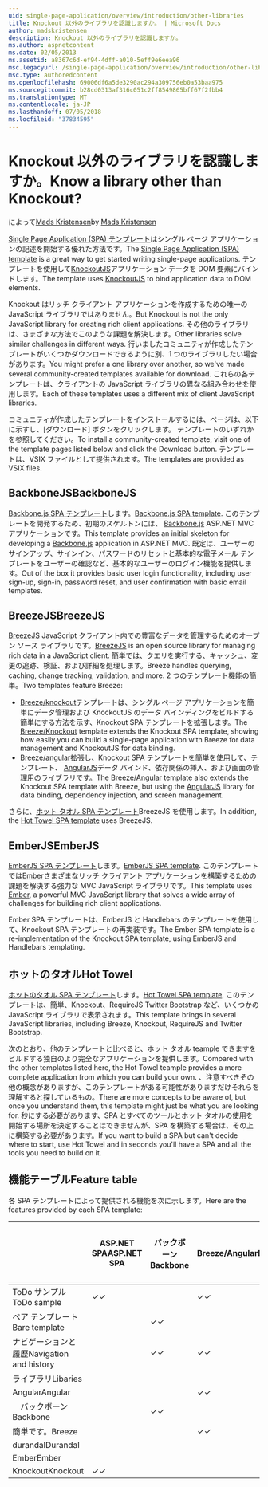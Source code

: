 ```yaml
---
uid: single-page-application/overview/introduction/other-libraries
title: Knockout 以外のライブラリを認識しますか。 | Microsoft Docs
author: madskristensen
description: Knockout 以外のライブラリを認識しますか。
ms.author: aspnetcontent
ms.date: 02/05/2013
ms.assetid: a8367c6d-ef94-4dff-a010-5eff9e6eea96
msc.legacyurl: /single-page-application/overview/introduction/other-libraries
msc.type: authoredcontent
ms.openlocfilehash: 69006df6a5de3290ac294a309756eb0a53baa975
ms.sourcegitcommit: b28cd0313af316c051c2ff8549865bff67f2fbb4
ms.translationtype: MT
ms.contentlocale: ja-JP
ms.lasthandoff: 07/05/2018
ms.locfileid: "37834595"
---
```

<a name="know-a-library-other-than-knockout"></a><span data-ttu-id="ab243-104">Knockout 以外のライブラリを認識しますか。</span><span class="sxs-lookup"><span data-stu-id="ab243-104">Know a library other than Knockout?</span></span>
====================
<span data-ttu-id="ab243-105">によって[Mads Kristensen](https://github.com/madskristensen)</span><span class="sxs-lookup"><span data-stu-id="ab243-105">by [Mads Kristensen](https://github.com/madskristensen)</span></span>

<span data-ttu-id="ab243-106">[Single Page Application (SPA) テンプレート](knockoutjs-template.md)はシングル ページ アプリケーションの記述を開始する優れた方法です。</span><span class="sxs-lookup"><span data-stu-id="ab243-106">The [Single Page Application (SPA) template](knockoutjs-template.md) is a great way to get started writing single-page applications.</span></span> <span data-ttu-id="ab243-107">テンプレートを使用して[KnockoutJS](http://knockoutjs.com/)アプリケーション データを DOM 要素にバインドします。</span><span class="sxs-lookup"><span data-stu-id="ab243-107">The template uses [KnockoutJS](http://knockoutjs.com/) to bind application data to DOM elements.</span></span>

<span data-ttu-id="ab243-108">Knockout はリッチ クライアント アプリケーションを作成するための唯一の JavaScript ライブラリではありません。</span><span class="sxs-lookup"><span data-stu-id="ab243-108">But Knockout is not the only JavaScript library for creating rich client applications.</span></span> <span data-ttu-id="ab243-109">その他のライブラリは、さまざまな方法でこのような課題を解決します。</span><span class="sxs-lookup"><span data-stu-id="ab243-109">Other libraries solve similar challenges in different ways.</span></span> <span data-ttu-id="ab243-110">行いましたコミュニティが作成したテンプレートがいくつかダウンロードできるように別、1 つのライブラリしたい場合があります。</span><span class="sxs-lookup"><span data-stu-id="ab243-110">You might prefer a one library over another, so we've made several community-created templates available for download.</span></span> <span data-ttu-id="ab243-111">これらの各テンプレートは、クライアントの JavaScript ライブラリの異なる組み合わせを使用します。</span><span class="sxs-lookup"><span data-stu-id="ab243-111">Each of these templates uses a different mix of client JavaScript libraries.</span></span>

<span data-ttu-id="ab243-112">コミュニティが作成したテンプレートをインストールするには、ページは、以下に示すし、[ダウンロード] ボタンをクリックします。 テンプレートのいずれかを参照してください。</span><span class="sxs-lookup"><span data-stu-id="ab243-112">To install a community-created template, visit one of the template pages listed below and click the Download button.</span></span> <span data-ttu-id="ab243-113">テンプレートは、VSIX ファイルとして提供されます。</span><span class="sxs-lookup"><span data-stu-id="ab243-113">The templates are provided as VSIX files.</span></span>

## <a name="backbonejs"></a><span data-ttu-id="ab243-114">BackboneJS</span><span class="sxs-lookup"><span data-stu-id="ab243-114">BackboneJS</span></span>

<span data-ttu-id="ab243-115">[Backbone.js SPA テンプレート](../templates/backbonejs-template.md)します。</span><span class="sxs-lookup"><span data-stu-id="ab243-115">[Backbone.js SPA template](../templates/backbonejs-template.md).</span></span> <span data-ttu-id="ab243-116">このテンプレートを開発するため、初期のスケルトンには、 [Backbone.js](http://backbonejs.org/) ASP.NET MVC アプリケーションです。</span><span class="sxs-lookup"><span data-stu-id="ab243-116">This template provides an initial skeleton for developing a [Backbone.js](http://backbonejs.org/) application in ASP.NET MVC.</span></span> <span data-ttu-id="ab243-117">既定は、ユーザーのサインアップ、サインイン、パスワードのリセットと基本的な電子メール テンプレートをユーザーの確認など、基本的なユーザーのログイン機能を提供します。</span><span class="sxs-lookup"><span data-stu-id="ab243-117">Out of the box it provides basic user login functionality, including user sign-up, sign-in, password reset, and user confirmation with basic email templates.</span></span>

## <a name="breezejs"></a><span data-ttu-id="ab243-118">BreezeJS</span><span class="sxs-lookup"><span data-stu-id="ab243-118">BreezeJS</span></span>

<span data-ttu-id="ab243-119">[BreezeJS](http://www.breezejs.com/?utm_source=ms-spa) JavaScript クライアント内での豊富なデータを管理するためのオープン ソース ライブラリです。</span><span class="sxs-lookup"><span data-stu-id="ab243-119">[BreezeJS](http://www.breezejs.com/?utm_source=ms-spa) is an open source library for managing rich data in a JavaScript client.</span></span> <span data-ttu-id="ab243-120">簡単では、クエリを実行する、キャッシュ、変更の追跡、検証、および詳細を処理します。</span><span class="sxs-lookup"><span data-stu-id="ab243-120">Breeze handles querying, caching, change tracking, validation, and more.</span></span> <span data-ttu-id="ab243-121">2 つのテンプレート機能の簡単。</span><span class="sxs-lookup"><span data-stu-id="ab243-121">Two templates feature Breeze:</span></span>

- <span data-ttu-id="ab243-122">[Breeze/knockout](../templates/breezeknockout-template.md)テンプレートは、シングル ページ アプリケーションを簡単にデータ管理および KnockoutJS のデータ バインディングをビルドする簡単にする方法を示す、Knockout SPA テンプレートを拡張します。</span><span class="sxs-lookup"><span data-stu-id="ab243-122">The [Breeze/Knockout](../templates/breezeknockout-template.md) template extends the Knockout SPA template, showing how easily you can build a single-page application with Breeze for data management and KnockoutJS for data binding.</span></span>
- <span data-ttu-id="ab243-123">[Breeze/angular](../templates/breezeangular-template.md)拡張し、Knockout SPA テンプレートを簡単を使用して、テンプレート、 [AngularJS](http://angularjs.org)データ バインド、依存関係の挿入、および画面の管理用のライブラリです。</span><span class="sxs-lookup"><span data-stu-id="ab243-123">The [Breeze/Angular](../templates/breezeangular-template.md) template also extends the Knockout SPA template with Breeze, but using the [AngularJS](http://angularjs.org) library for data binding, dependency injection, and screen management.</span></span>

<span data-ttu-id="ab243-124">さらに、[ホット タオル SPA テンプレート](../templates/hottowel-template.md)BreezeJS を使用します。</span><span class="sxs-lookup"><span data-stu-id="ab243-124">In addition, the [Hot Towel SPA template](../templates/hottowel-template.md) uses BreezeJS.</span></span>

## <a name="emberjs"></a><span data-ttu-id="ab243-125">EmberJS</span><span class="sxs-lookup"><span data-stu-id="ab243-125">EmberJS</span></span>

<span data-ttu-id="ab243-126">[EmberJS SPA テンプレート](../templates/emberjs-template.md)します。</span><span class="sxs-lookup"><span data-stu-id="ab243-126">[EmberJS SPA template](../templates/emberjs-template.md).</span></span> <span data-ttu-id="ab243-127">このテンプレートでは[Ember](http://emberjs.com/)さまざまなリッチ クライアント アプリケーションを構築するための課題を解決する強力な MVC JavaScript ライブラリです。</span><span class="sxs-lookup"><span data-stu-id="ab243-127">This template uses [Ember](http://emberjs.com/), a powerful MVC JavaScript library that solves a wide array of challenges for building rich client applications.</span></span>

<span data-ttu-id="ab243-128">Ember SPA テンプレートは、EmberJS と Handlebars のテンプレートを使用して、Knockout SPA テンプレートの再実装です。</span><span class="sxs-lookup"><span data-stu-id="ab243-128">The Ember SPA template is a re-implementation of the Knockout SPA template, using EmberJS and Handlebars templating.</span></span>

## <a name="hot-towel"></a><span data-ttu-id="ab243-129">ホットのタオル</span><span class="sxs-lookup"><span data-stu-id="ab243-129">Hot Towel</span></span>

<span data-ttu-id="ab243-130">[ホットのタオル SPA テンプレート](../templates/hottowel-template.md)します。</span><span class="sxs-lookup"><span data-stu-id="ab243-130">[Hot Towel SPA template](../templates/hottowel-template.md).</span></span> <span data-ttu-id="ab243-131">このテンプレートは、簡単、Knockout、RequireJS Twitter Bootstrap など、いくつかの JavaScript ライブラリで表示されます。</span><span class="sxs-lookup"><span data-stu-id="ab243-131">This template brings in several JavaScript libraries, including Breeze, Knockout, RequireJS and Twitter Bootstrap.</span></span>

<span data-ttu-id="ab243-132">次のとおり、他のテンプレートと比べると、ホット タオル teample できますをビルドする独自のより完全なアプリケーションを提供します。</span><span class="sxs-lookup"><span data-stu-id="ab243-132">Compared with the other templates listed here, the Hot Towel teample provides a more complete application from which you can build your own.</span></span> <span data-ttu-id="ab243-133">、注意すべきその他の概念がありますが、このテンプレートがある可能性がありますだけそれらを理解すると探しているもの。</span><span class="sxs-lookup"><span data-stu-id="ab243-133">There are more concepts to be aware of, but once you understand them, this template might just be what you are looking for.</span></span> <span data-ttu-id="ab243-134">秒にする必要があります、SPA とすべてのツールとホット タオルの使用を開始する場所を決定することはできませんが、SPA を構築する場合は、その上に構築する必要があります。</span><span class="sxs-lookup"><span data-stu-id="ab243-134">If you want to build a SPA but can't decide where to start, use Hot Towel and in seconds you'll have a SPA and all the tools you need to build on it.</span></span>

## <a name="feature-table"></a><span data-ttu-id="ab243-135">機能テーブル</span><span class="sxs-lookup"><span data-stu-id="ab243-135">Feature table</span></span>

<span data-ttu-id="ab243-136">各 SPA テンプレートによって提供される機能を次に示します。</span><span class="sxs-lookup"><span data-stu-id="ab243-136">Here are the features provided by each SPA template:</span></span>


|                        | <span data-ttu-id="ab243-137">ASP.NET SPA</span><span class="sxs-lookup"><span data-stu-id="ab243-137">ASP.NET SPA</span></span> | <span data-ttu-id="ab243-138">バックボーン</span><span class="sxs-lookup"><span data-stu-id="ab243-138">Backbone</span></span> | <span data-ttu-id="ab243-139">Breeze/Angular</span><span class="sxs-lookup"><span data-stu-id="ab243-139">Breeze/Angular</span></span> | <span data-ttu-id="ab243-140">Breeze/KO</span><span class="sxs-lookup"><span data-stu-id="ab243-140">Breeze/KO</span></span> |  <span data-ttu-id="ab243-141">Ember</span><span class="sxs-lookup"><span data-stu-id="ab243-141">Ember</span></span>   | <span data-ttu-id="ab243-142">ホットのタオル</span><span class="sxs-lookup"><span data-stu-id="ab243-142">Hot Towel</span></span> |
|------------------------|-------------|----------|----------------|-----------|----------|-----------|
|      <span data-ttu-id="ab243-143">ToDo サンプル</span><span class="sxs-lookup"><span data-stu-id="ab243-143">ToDo sample</span></span>       |  <span data-ttu-id="ab243-144">&#10003;</span><span class="sxs-lookup"><span data-stu-id="ab243-144">&#10003;</span></span>   |          |    <span data-ttu-id="ab243-145">&#10003;</span><span class="sxs-lookup"><span data-stu-id="ab243-145">&#10003;</span></span>    | <span data-ttu-id="ab243-146">&#10003;</span><span class="sxs-lookup"><span data-stu-id="ab243-146">&#10003;</span></span>  | <span data-ttu-id="ab243-147">&#10003;</span><span class="sxs-lookup"><span data-stu-id="ab243-147">&#10003;</span></span> |           |
|     <span data-ttu-id="ab243-148">ベア テンプレート</span><span class="sxs-lookup"><span data-stu-id="ab243-148">Bare template</span></span>      |             | <span data-ttu-id="ab243-149">&#10003;</span><span class="sxs-lookup"><span data-stu-id="ab243-149">&#10003;</span></span> |                |           |          | <span data-ttu-id="ab243-150">&#10003;</span><span class="sxs-lookup"><span data-stu-id="ab243-150">&#10003;</span></span>  |
| <span data-ttu-id="ab243-151">ナビゲーションと履歴</span><span class="sxs-lookup"><span data-stu-id="ab243-151">Navigation and history</span></span> |             | <span data-ttu-id="ab243-152">&#10003;</span><span class="sxs-lookup"><span data-stu-id="ab243-152">&#10003;</span></span> |    <span data-ttu-id="ab243-153">&#10003;</span><span class="sxs-lookup"><span data-stu-id="ab243-153">&#10003;</span></span>    |           | <span data-ttu-id="ab243-154">&#10003;</span><span class="sxs-lookup"><span data-stu-id="ab243-154">&#10003;</span></span> | <span data-ttu-id="ab243-155">&#10003;</span><span class="sxs-lookup"><span data-stu-id="ab243-155">&#10003;</span></span>  |
|        <span data-ttu-id="ab243-156">ライブラリ</span><span class="sxs-lookup"><span data-stu-id="ab243-156">Libaries</span></span>        |             |          |                |           |          |           |
|        <span data-ttu-id="ab243-157">Angular</span><span class="sxs-lookup"><span data-stu-id="ab243-157">Angular</span></span>         |             |          |    <span data-ttu-id="ab243-158">&#10003;</span><span class="sxs-lookup"><span data-stu-id="ab243-158">&#10003;</span></span>    |           |          |           |
|    <span data-ttu-id="ab243-159">&#8195;バックボーン</span><span class="sxs-lookup"><span data-stu-id="ab243-159">&#8195;Backbone</span></span>     |             | <span data-ttu-id="ab243-160">&#10003;</span><span class="sxs-lookup"><span data-stu-id="ab243-160">&#10003;</span></span> |                |           |          |           |
|         <span data-ttu-id="ab243-161">簡単です。</span><span class="sxs-lookup"><span data-stu-id="ab243-161">Breeze</span></span>         |             |          |    <span data-ttu-id="ab243-162">&#10003;</span><span class="sxs-lookup"><span data-stu-id="ab243-162">&#10003;</span></span>    | <span data-ttu-id="ab243-163">&#10003;</span><span class="sxs-lookup"><span data-stu-id="ab243-163">&#10003;</span></span>  |          | <span data-ttu-id="ab243-164">&#10003;</span><span class="sxs-lookup"><span data-stu-id="ab243-164">&#10003;</span></span>  |
|        <span data-ttu-id="ab243-165">durandal</span><span class="sxs-lookup"><span data-stu-id="ab243-165">Durandal</span></span>        |             |          |                |           |          | <span data-ttu-id="ab243-166">&#10003;</span><span class="sxs-lookup"><span data-stu-id="ab243-166">&#10003;</span></span>  |
|         <span data-ttu-id="ab243-167">Ember</span><span class="sxs-lookup"><span data-stu-id="ab243-167">Ember</span></span>          |             |          |                |           | <span data-ttu-id="ab243-168">&#10003;</span><span class="sxs-lookup"><span data-stu-id="ab243-168">&#10003;</span></span> |           |
|        <span data-ttu-id="ab243-169">Knockout</span><span class="sxs-lookup"><span data-stu-id="ab243-169">Knockout</span></span>        |  <span data-ttu-id="ab243-170">&#10003;</span><span class="sxs-lookup"><span data-stu-id="ab243-170">&#10003;</span></span>   |          |                | <span data-ttu-id="ab243-171">&#10003;</span><span class="sxs-lookup"><span data-stu-id="ab243-171">&#10003;</span></span>  |          | <span data-ttu-id="ab243-172">&#10003;</span><span class="sxs-lookup"><span data-stu-id="ab243-172">&#10003;</span></span>  |

